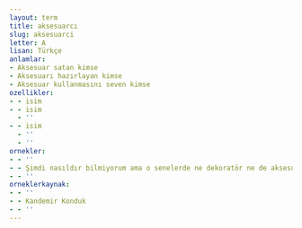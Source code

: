 ```yaml
---
layout: term
title: aksesuarcı
slug: aksesuarci
letter: A
lisan: Türkçe
anlamlar:
- Aksesuar satan kimse
- Aksesuarı hazırlayan kimse
- Aksesuar kullanmasını seven kimse
ozellikler:
- - isim
- - isim
  - ''
- - isim
  - ''
  - ''
ornekler:
- - ''
- - Şimdi nasıldır bilmiyorum ama o senelerde ne dekoratör ne de aksesuarcılar malzemeleri bütün ısrarımıza rağmen son günden önce getirmezlerdi.
- - ''
orneklerkaynak:
- - ''
- - Kandemir Konduk
- - ''
---
```

